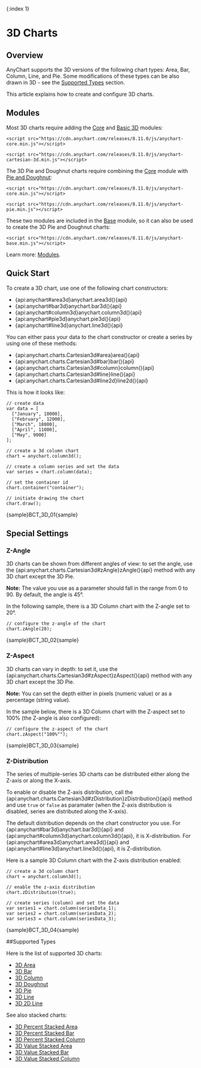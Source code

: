 {:index 1}
# 3D Charts

## Overview

AnyChart supports the 3D versions of the following chart types: Area, Bar, Column, Line, and Pie. Some modifications of these types can be also drawn in 3D - see the [Supported Types](#supported_types) section.

This article explains how to create and configure 3D charts.

## Modules

Most 3D charts require adding the [Core](../../Quick_Start/Modules#core) and [Basic 3D](../../Quick_Start/Modules#basic_3d) modules:

```
<script src="https://cdn.anychart.com/releases/8.11.0/js/anychart-core.min.js"></script>
```

```
<script src="https://cdn.anychart.com/releases/8.11.0/js/anychart-cartesian-3d.min.js"></script>
```

The 3D Pie and Doughnut charts require combining the [Core](../../Quick_Start/Modules#core) module with [Pie and Doughnut](../../Quick_Start/Modules#pie_and_doughnut):

```
<script src="https://cdn.anychart.com/releases/8.11.0/js/anychart-core.min.js"></script>
```

```
<script src="https://cdn.anychart.com/releases/8.11.0/js/anychart-pie.min.js"></script>
```

These two modules are included in the [Base](../../Quick_Start/Modules#base) module, so it can also be used to create the 3D Pie and Doughnut charts:

```
<script src="https://cdn.anychart.com/releases/8.11.0/js/anychart-base.min.js"></script>
```

Learn more: [Modules](../../Quick_Start/Modules).

## Quick Start

To create a 3D chart, use one of the following chart constructors:

* {api:anychart#area3d}anychart.area3d(){api}
* {api:anychart#bar3d}anychart.bar3d(){api}
* {api:anychart#column3d}anychart.column3d(){api}
* {api:anychart#pie3d}anychart.pie3d(){api}
* {api:anychart#line3d}anychart.line3d(){api}

You can either pass your data to the chart constructor or create a series by using one of these methods:

* {api:anychart.charts.Cartesian3d#area}area(){api}
* {api:anychart.charts.Cartesian3d#bar}bar(){api}
* {api:anychart.charts.Cartesian3d#column}column(){api}
* {api:anychart.charts.Cartesian3d#line}line(){api}
* {api:anychart.charts.Cartesian3d#line2d}line2d(){api}

This is how it looks like:

```
// create data
var data = [
  ["January", 10000],
  ["February", 12000],
  ["March", 18000],
  ["April", 11000],
  ["May", 9000]
];

// create a 3d column chart
chart = anychart.column3d();

// create a column series and set the data
var series = chart.column(data);

// set the container id
chart.container("container");

// initiate drawing the chart
chart.draw();
```

{sample}BCT\_3D\_01{sample}

## Special Settings

### Z-Angle

3D charts can be shown from different angles of view: to set the angle, use the {api:anychart.charts.Cartesian3d#zAngle}zAngle(){api} method with any 3D chart except the 3D Pie.

**Note:** The value you use as a parameter should fall in the range from 0 to 90. By default, the angle is 45&deg;. 

In the following sample, there is a 3D Column chart with the Z-angle set to 20&deg;.

```
// configure the z-angle of the chart
chart.zAngle(20);
```

{sample}BCT\_3D\_02{sample}

### Z-Aspect

3D charts can vary in depth: to set it, use the {api:anychart.charts.Cartesian3d#zAspect}zAspect(){api} method with any 3D chart except the 3D Pie.

**Note:** You can set the depth either in pixels (numeric value) or as a percentage (string value).

In the sample below, there is a 3D Column chart with the Z-aspect set to 100% (the Z-angle is also configured):

```
// configure the z-aspect of the chart
chart.zAspect("100%"");
```

{sample}BCT\_3D\_03{sample}

### Z-Distribution

The series of multiple-series 3D charts can be distributed either along the Z-axis or along the X-axis.

To enable or disable the Z-axis distribution, call the {api:anychart.charts.Cartesian3d#zDistribution}zDistribution(){api} method and use `true` or `false` as paramater (when the Z-axis distribution is disabled, series are distributed along the X-axis).

The default distribution depends on the chart constructor you use. For {api:anychart#bar3d}anychart.bar3d(){api} and {api:anychart#column3d}anychart.column3d(){api}, it is X-distribution. For {api:anychart#area3d}anychart.area3d(){api} and {api:anychart#line3d}anychart.line3d(){api}, it is Z-distribution.

Here is a sample 3D Column chart with the Z-axis distribution enabled:

```
// create a 3d column chart
chart = anychart.column3d();

// enable the z-axis distribution
chart.zDistribution(true);

// create series (column) and set the data
var series1 = chart.column(seriesData_1);
var series2 = chart.column(seriesData_2);
var series3 = chart.column(seriesData_3);
```

{sample}BCT\_3D\_04{sample}

##Supported Types

Here is the list of supported 3D charts:

* [3D Area](Area_Chart)
* [3D Bar](Bar_Chart)
* [3D Column](Column_Chart)
* [3D Doughnut](Doughnut_Chart)
* [3D Pie](Pie_Chart)
* [3D Line](Line_Chart)
* [3D 2D Line](2D_Line_Chart)

See also stacked charts:

* [3D Percent Stacked Area](../Stacked/Percent/3D_Area_Chart)
* [3D Percent Stacked Bar](../Stacked/Percent/3D_Bar_Chart)
* [3D Percent Stacked Column](../Stacked/Percent/3D_Column_Chart)
* [3D Value Stacked Area](../Stacked/Value/3D_Area_Chart)
* [3D Value Stacked Bar](../Stacked/Value/3D_Bar_Chart)
* [3D Value Stacked Column](../Stacked/Value/3D_Column_Chart)